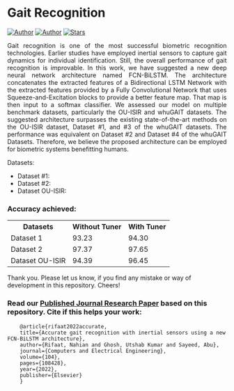 # Gait Recognition

[![Author](https://img.shields.io/badge/author-NahianAlindo-red)](https://github.com/NahianAlindo/)
[![Author](https://img.shields.io/badge/author-utshabkg-red)](https://github.com/utshabkg/)
[![Stars](https://img.shields.io/github/stars/NahianAlindo/gait_recognition?style=social)](https://github.com/NahianAlindo/gait_recognition/stargazers)


<p align="justify">Gait recognition is one of the most successful biometric recognition technologies. Earlier studies have employed inertial sensors to capture gait dynamics for individual identification. Still, the overall performance of gait recognition is improvable. In this work, we have suggested a new deep neural network architecture named FCN-BiLSTM. The architecture concatenates the extracted features of a Bidirectional LSTM Network with the extracted features provided by a Fully Convolutional Network that uses Squeeze-and-Excitation blocks to provide a better feature map. That map is then input to a softmax classifier. We assessed our model on multiple benchmark datasets, particularly the OU-ISIR and whuGAIT datasets. The suggested architecture surpasses the existing state-of-the-art methods on the OU-ISIR dataset, Dataset #1, and #3 of the whuGAIT datasets. The performance was equivalent on Dataset #2 and Dataset #4 of the whuGAIT Datasets. Therefore, we believe the proposed architecture can be employed for biometric systems benefitting humans.</p>

Datasets:
- Dataset #1: 
- Dataset #2: 
- Dataset OU-ISIR: 

### Accuracy achieved:

<table>
<tr> 
  <th> Datasets </th> 
  <th> Without Tuner </th>
  <th> With Tuner </th>
</tr>

<tr> 
  <td> Dataset 1 </td>
  <td> 93.23 </td> 
  <td>94.30 </td>
</tr>

<tr>
  <td> Dataset 2 </td>
  <td> 97.37 </td>
  <td> 97.65 </td>
</tr> 

<tr> 
  <td> Dataset OU-ISIR </td>
  <td> 94.39 </td>
  <td> 96.45 </td>
</tr>
</table>

Thank you. Please let us know, if you find any mistake or way of development in this repository. Cheers!

### Read our [Published Journal Research Paper](https://www.sciencedirect.com/science/article/pii/S2352914821002872) based on this repository. Cite if this helps your work:
```
    @article{rifaat2022accurate,
    title={Accurate gait recognition with inertial sensors using a new FCN-BiLSTM architecture},
    author={Rifaat, Nahian and Ghosh, Utshab Kumar and Sayeed, Abu},
    journal={Computers and Electrical Engineering},
    volume={104},
    pages={108428},
    year={2022},
    publisher={Elsevier}
    }
```
